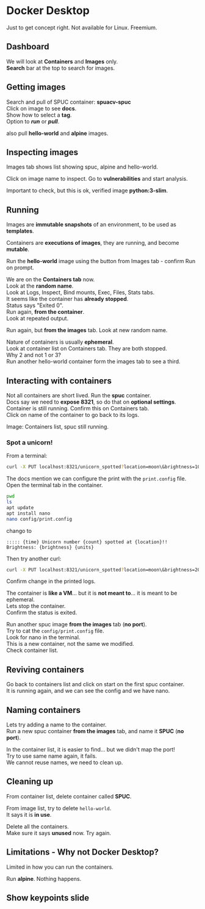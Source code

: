 # Docker Desktop

Just to get concept right.
Not available for Linux.
Freemium.


## Dashboard
We will look at **Containers** and **Images** only.  
**Search** bar at the top to search for images.


## Getting images
Search and pull of SPUC container: **spuacv-spuc**  
Click on image to see **docs**.  
Show how to select a **tag**.  
Option to ***run*** or ***pull***.

also pull **hello-world** and **alpine** images.


## Inspecting images
Images tab shows list showing spuc, alpine and hello-world.

Click on image name to inspect.
Go to **vulnerabilities** and start analysis.

Important to check, but this is ok, verified image **python:3-slim**.

## Running 

Images are **immutable snapshots** of an environment, to be used as **templates**.

Containers are **executions of images**, they are running, and become **mutable**.

Run the **hello-world** image using the button from Images tab - confirm Run on prompt.

We are on the **Containers tab** now.  
Look at the **random name**.  
Look at Logs, Inspect, Bind mounts, Exec, Files, Stats tabs.  
It seems like the container has **already stopped**.  
Status says "Exited 0".  
Run again, **from the container**.  
Look at repeated output.

Run again, but **from the images** tab.
Look at new random name.

Nature of containers is usually **ephemeral**.  
Look at container list on Containers tab. They are both stopped.  
Why 2 and not 1 or 3?  
Run another hello-world container form the images tab to see a third.


## Interacting with containers

Not all containers are short lived. Run the **spuc** container.  
Docs say we need to **expose 8321**, so do that on **optional settings**.  
Container is still running. Confirm this on Containers tab.  
Click on name of the container to go back to its logs.

Image: Containers list, spuc still running.

### Spot a unicorn!
From a terminal:
```bash
curl -X PUT localhost:8321/unicorn_spotted?location=moon\&brightness=100
```

The docs mention we can configure the print with the `print.config` file.
Open the terminal tab in the container.
```bash
pwd
ls
apt update
apt install nano
nano config/print.config
```
chango to
```
::::: {time} Unicorn number {count} spotted at {location}!! Brightness: {brightness} {units}
```
Then try another curl:
```bash
curl -X PUT localhost:8321/unicorn_spotted?location=moon\&brightness=200
```
Confirm change in the printed logs.

The container is **like a VM**... but it is **not meant to**... it is meant to be ephemeral.  
Lets stop the container.  
Confirm the status is exited.

Run another spuc image **from the images** tab (**no port**).  
Try to cat the `config/print.config` file.  
Look for nano in the terminal.  
This is a new container, not the same we modified.  
Check container list.


## Reviving containers

Go back to containers list and click on start on the first spuc container.  
It is running again, and we can see the config and we have nano.


## Naming containers

Lets try adding a name to the container.  
Run a new spuc container **from the images** tab, and name it **SPUC** (**no port**).

In the container list, it is easier to find... but we didn't map the port!  
Try to use same name again, it fails.  
We cannot reuse names, we need to clean up.


## Cleaning up

From container list, delete container called **SPUC**.

From image list, try to delete `hello-world`.  
It says it is **in use**.

Delete all the containers.  
Make sure it says **unused** now. Try again.


## Limitations - Why not Docker Desktop?

Limited in how you can run the containers.

Run **alpine**. Nothing happens.


## Show keypoints slide
